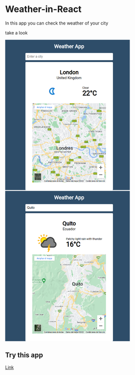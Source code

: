 # Weather-in-React

In this app you can check the weather of your city

take a look 

<img src='./london.png' width='400px'>
<img src='./quito.png' width='400px'>

## Try this app

[Link](https://weather-app-juanse7793.netlify.app/)
